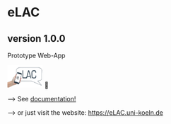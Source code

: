 # eLAC
## version 1.0.0


Prototype Web-App

<img src="docs/logo.png" width ="80" height ="50"/> 🙊 

--> See [documentation!](https://pbd84.github.io/eLAC/)

--> or just visit the website: https://eLAC.uni-koeln.de


